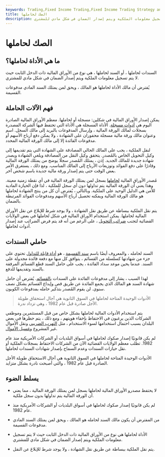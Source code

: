 ```yaml
---
keywords: Trading,Fixed Income Trading,Fixed Income Trading Strategy and Education,Strategy and Education
title: الصك لحاملها
description: السندات لحاملها ، أو السند لحاملها ، هي نوع من الأوراق المالية ذات الدخل الثابت حيث لا يتم تسجيل معلومات الملكية ويتم إصدار الضمان في شكل مادي للمشتري.
---
```


# الصك لحاملها
## ما هي الأداة لحاملها؟

السندات لحاملها ، أو السند لحاملها ، هي نوع من الأوراق المالية ذات الدخل الثابت حيث لا يتم تسجيل معلومات الملكية ويتم إصدار الضمان في شكل مادي للمشتري.

يُفترض أن مالك الأداة لحاملها هو المالك ، ويحق لمن يمتلك السند المادي مدفوعات القسيمة.

## فهم الآلات الحاملة

يمكن إصدار الأوراق المالية في شكلين: مسجلة أو لحاملها. معظم الأوراق المالية الصادرة اليوم هي [أدوات مسجلة](/registeredsecurity). الأداة المسجلة هي الأداة التي تحتفظ فيها الشركة المصدرة بسجلات لمالك الورقة المالية ، وإرسال المدفوعات بالبريد إلى مالك السجل. اسم وعنوان مالك ورقة مالية مسجلة محفوران على الشهادة ، ولا يمكن دفع أرباح الأسهم أو مدفوعات الفائدة إلا إلى مالك الورقة المالية المحدد.

لنقل الملكية ، يجب على المالك الحالي المصادقة على الشهادة التي يتم تقديمها إلى وكيل التحويل الخاص بالمُصدر. يتحقق وكيل النقل من المصادقة ويلغي الشهادة ويصدر شهادة جديدة للمالك الجديد. إذن ، يمتلك المُصدر سجلًا يوضح من يمتلك الورقة المالية وقادرًا على دفع الفوائد وتوزيعات الأرباح إلى المالك المناسب. ومع ذلك ، يستغرق الأمر بعض الوقت حتى يتم إصدار ورقة مالية جديدة باسم شخص آخر.

مُصدر الأوراق المالية [لحاملها](/bearerform) بسجل لمن يمتلك الورقة المالية في أي نقطة زمنية معينة. وهذا يعني أن الورقة المالية يتم تداولها دون أي سجل للملكية ، لذا فإن الحيازة المادية للأمن هي الدليل الوحيد على الملكية. وبالتالي ، يُفترض أن كل من ينتج الشهادة لحاملها هو مالك الورقة المالية ويمكنه تحصيل أرباح الأسهم ومدفوعات الفوائد المرتبطة بالضمان.

يتم نقل الملكية ببساطة عن طريق نقل الشهادة ، ولا يوجد شرط للإبلاغ عن نقل الأوراق المالية لحاملها. يمكن استخدام الأوراق المالية في شكل لحاملها في بعض الولايات القضائية لتجنب [ضرائب التحويل](/transfertax) ، على الرغم من أنه قد يتم فرض الضرائب عند إصدار أدوات لحاملها.

## حاملي السندات

السند لحامله ، والمعروف أيضًا باسم [سند القسيمة](/couponbond) ، هو [أداة قابلة للتداول](/negotiable-instrument) تحتوي على جزء من شهادتها كسلسلة من القسائم ، يتوافق كل منها مع دفعة فائدة مجدولة على السند. عندما يحين موعد سداد الفائدة ، يجب على حامل السند قطع القسائم المرفقة بالسند وتقديمها للدفع.

لهذا السبب ، يشار إلى مدفوعات الفائدة على السندات [بالقسائم](/coupon). يُفترض أن حامل شهادة السند هو المالك الذي يجمع الفائدة عن طريق قص وإيداع القسائم بشكل نصف سنوي. لن يقوم المُصدر بتذكير حامله بمدفوعات الكوبون.

> الأدوات الوحيدة المتاحة لحاملها في السوق الثانوية هي آجال استحقاق طويلة الأجل صادرة قبل عام 1982 ، وهي تزداد ندرة.

>

يتم استخدام الأدوات المالية لحاملها بشكل خاص من قبل المستثمرين وموظفي الشركات الذين يرغبون في الاحتفاظ بإخفاء هويتهم ، ومع ذلك ، يتم حظرها في بعض البلدان بسبب احتمال استخدامها لسوء الاستخدام ، مثل [التهرب الضريبي](/taxevasion) ونقل الأموال غير المشروع [وغسيل الأموال](/moneylaundering).

لم يكن قانونيًا إصدار صكوك لحاملها في أسواق البلديات أو الشركات الأمريكية منذ عام 1982. تطلب معظم الولايات القضائية الآن من الشركات الاحتفاظ بسجلات الملكية أو نقل حيازات السندات وعدم السماح بإصدار شهادات السندات لحاملها.

الأدوات الوحيدة المتاحة لحاملها في السوق الثانوية هي آجال الاستحقاق طويلة الأجل الصادرة قبل عام 1982 ، والتي أصبحت نادرة بشكل متزايد.

## يسلط الضوء

- لا يحتفظ مصدرو الأوراق المالية لحاملها بسجل لمن يمتلك الورقة المالية ، مما يعني أن الورقة المالية يتم تداولها بدون سجل ملكية.

- لم يكن قانونيًا إصدار صكوك لحاملها في أسواق البلديات أو الشركات الأمريكية منذ عام 1982.

- من المفترض أن يكون مالك السند لحامله هو المالك ، ويحق لمن يمتلك السند المادي مدفوعات القسيمة.

- الأداة لحاملها هي نوع من الأوراق المالية ذات الدخل الثابت حيث لا يتم تسجيل معلومات الملكية ويتم إصدار الضمان في شكل مادي للمشتري.

- يتم نقل الملكية ببساطة عن طريق نقل الشهادة ، ولا يوجد شرط للإبلاغ عن النقل.

